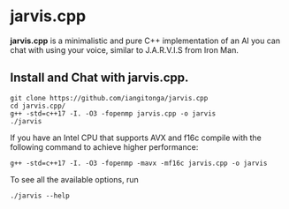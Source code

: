 # jarvis.cpp
**jarvis.cpp** is a minimalistic and pure C++ implementation of an AI you can chat with using your voice,
similar to J.A.R.V.I.S from Iron Man.

## Install and Chat with jarvis.cpp.
```
git clone https://github.com/iangitonga/jarvis.cpp
cd jarvis.cpp/
g++ -std=c++17 -I. -O3 -fopenmp jarvis.cpp -o jarvis
./jarvis
```

If you have an Intel CPU that supports AVX and f16c compile with the following
 command to achieve higher performance:

```
g++ -std=c++17 -I. -O3 -fopenmp -mavx -mf16c jarvis.cpp -o jarvis
```

To see all the available options, run
```
./jarvis --help
```

